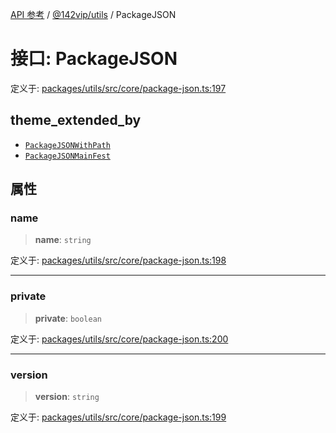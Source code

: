 [API 参考](../wiki/Home) / [@142vip/utils](../wiki/@142vip.utils) / PackageJSON

# 接口: PackageJSON

定义于: [packages/utils/src/core/package-json.ts:197](https://github.com/142vip/core-x/blob/567cadf3a9f5104aada595325cfb94d08a88f92f/packages/utils/src/core/package-json.ts#L197)

## theme_extended_by

- [`PackageJSONWithPath`](../wiki/@142vip.utils.%E6%8E%A5%E5%8F%A3.PackageJSONWithPath)
- [`PackageJSONMainFest`](../wiki/@142vip.utils.%E6%8E%A5%E5%8F%A3.PackageJSONMainFest)

## 属性

### name

> **name**: `string`

定义于: [packages/utils/src/core/package-json.ts:198](https://github.com/142vip/core-x/blob/567cadf3a9f5104aada595325cfb94d08a88f92f/packages/utils/src/core/package-json.ts#L198)

***

### private

> **private**: `boolean`

定义于: [packages/utils/src/core/package-json.ts:200](https://github.com/142vip/core-x/blob/567cadf3a9f5104aada595325cfb94d08a88f92f/packages/utils/src/core/package-json.ts#L200)

***

### version

> **version**: `string`

定义于: [packages/utils/src/core/package-json.ts:199](https://github.com/142vip/core-x/blob/567cadf3a9f5104aada595325cfb94d08a88f92f/packages/utils/src/core/package-json.ts#L199)
